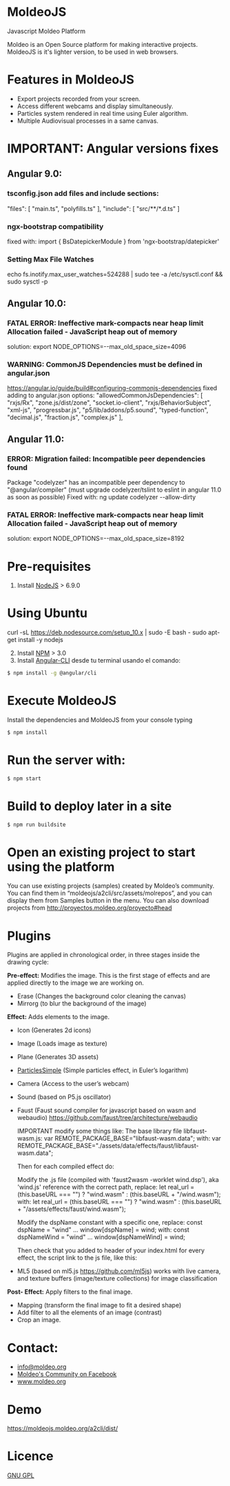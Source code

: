 # MoldeoJS
Javascript Moldeo Platform

Moldeo is an Open Source platform for making interactive projects. MoldeoJS is it's lighter version, to be used in web browsers.

# Features in MoldeoJS
- Export projects recorded from your screen.
- Access different webcams and display simultaneously.
- Particles system rendered in real time using Euler algorithm.
- Multiple Audiovisual processes in a same canvas.

# IMPORTANT: Angular versions fixes

## Angular 9.0:
### tsconfig.json add files and include sections:
  "files": [
    "main.ts",
    "polyfills.ts"
  ],
  "include": [
    "src/**/*.d.ts"
  ]
### ngx-bootstrap compatibility
fixed with: import { BsDatepickerModule } from 'ngx-bootstrap/datepicker'

### Setting Max File Watches
echo fs.inotify.max_user_watches=524288 | sudo tee -a /etc/sysctl.conf && sudo sysctl -p

## Angular 10.0:
### FATAL ERROR: Ineffective mark-compacts near heap limit Allocation failed - JavaScript heap out of memory
solution: export NODE_OPTIONS=--max_old_space_size=4096

### WARNING: CommonJS Dependencies must be defined in angular.json
https://angular.io/guide/build#configuring-commonjs-dependencies
fixed adding to angular.json options: 
"allowedCommonJsDependencies": [
  "rxjs/Rx",
  "zone.js/dist/zone",
  "socket.io-client",
  "rxjs/BehaviorSubject",
  "xml-js",
  "progressbar.js",
  "p5/lib/addons/p5.sound",
  "typed-function",
  "decimal.js",
  "fraction.js",
  "complex.js"
],

## Angular 11.0:

### ERROR: Migration failed: Incompatible peer dependencies found
Package "codelyzer" has an incompatible peer dependency to "@angular/compiler"
(must upgrade codelyzer/tslint to eslint in angular 11.0 as soon as possible)
Fixed with: ng update codelyzer --allow-dirty
### FATAL ERROR: Ineffective mark-compacts near heap limit Allocation failed - JavaScript heap out of memory
solution: export NODE_OPTIONS=--max_old_space_size=8192

# Pre-requisites
1) Install  [NodeJS](https://nodejs.org/es/) > 6.9.0
# Using Ubuntu
curl -sL https://deb.nodesource.com/setup_10.x | sudo -E bash -
sudo apt-get install -y nodejs

2) Install [NPM](https://docs.npmjs.com/getting-started/installing-node) > 3.0
3) Install [Angular-CLI](https://angular.io/guide/quickstart)  desde tu terminal usando el comando:

```sh
$ npm install -g @angular/cli
```

#  Execute MoldeoJS
Install the dependencies and MoldeoJS from your console typing
```sh
$ npm install  
```

# Run the server with:
```sh
$ npm start
```

# Build to deploy later in a site
```sh
$ npm run buildsite
```


# Open an existing project to start using the platform
You can use existing projects (samples) created by Moldeo’s community. You can find them in “moldeojs/a2cli/src/assets/molrepos”, and you can display them from Samples button in the menu. You can also download projects from http://proyectos.moldeo.org/proyecto#head


# Plugins
Plugins are applied in chronological order, in three stages inside the drawing cycle:

**Pre-effect:** Modifies the image. This is the first stage of effects and are applied directly to the image we are working on.

- Erase  (Changes the background color cleaning the canvas)
- Mirrorg (to blur the background of the image)

**Effect:** Adds elements to the image.
- Icon (Generates 2d icons)
- Image (Loads image as texture)
- Plane (Generates 3D assets)
- [ParticlesSimple](http://proyectos.moldeo.org/documentation/moldeoplugins/Effects/ParticlesSimple/doc/es/html/index.html) (Simple particles effect, in Euler’s logarithm)
- Camera (Access to the user’s webcam)

- Sound (based on P5.js oscillator)
- Faust (Faust sound compiler for javascript based on wasm and webaudio) https://github.com/faust/tree/architecture/webaudio
  
  IMPORTANT modify some things like:
    The base library file libfaust-wasm.js: 
      var REMOTE_PACKAGE_BASE="libfaust-wasm.data"; 
    with:
      var REMOTE_PACKAGE_BASE="./assets/data/effects/faust/libfaust-wasm.data";
      
    Then for each compiled effect do:
    
    Modify the .js file (compiled with 'faust2wasm -worklet wind.dsp'), aka 'wind.js' reference with the correct path,
    replace:
      let real_url = (this.baseURL === "") ? "wind.wasm" : (this.baseURL + "/wind.wasm");
    with:
      let real_url = (this.baseURL === "") ? "wind.wasm" : (this.baseURL + "/assets/effects/faust/wind.wasm");
    
    Modify the dspName constant with a specific one,
    replace:
      const dspName = "wind"
      ...
      window[dspName] = wind;
    with:
      const dspNameWind = "wind"
      ...
      window[dspNameWind] = wind;
      
    Then check that you added to header of your index.html for every effect, the script link to the js file, like this:
          <script name="faustnoise" src="./assets/data/effects/faust/wind.js"></script>
        

      
- ML5 (based on ml5.js https://github.com/ml5js) works with live camera, and texture buffers (image/texture collections) for image classification

**Post- Effect:**  Apply filters to the final image.
- Mapping (transform the final image to fit a desired shape)
- Add filter to all the elements of an image (contrast)
- Crop an image.


# Contact:
- info@moldeo.org
- [Moldeo's Community on Facebook](https://www.facebook.com/comunidadmoldeo?3e71y)
- www.moldeo.org

# Demo
https://moldeojs.moldeo.org/a2cli/dist/

# Licence
[GNU GPL](https://github.com/moldeo/moldeojs/blob/master/LICENSE)
